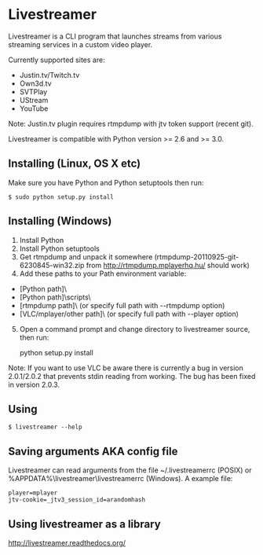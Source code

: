 Livestreamer
============
Livestreamer is a CLI program that launches streams from various
streaming services in a custom video player.

Currently supported sites are:

* Justin.tv/Twitch.tv
* Own3d.tv
* SVTPlay
* UStream
* YouTube

Note: Justin.tv plugin requires rtmpdump with jtv token support (recent git).

Livestreamer is compatible with Python version >= 2.6 and >= 3.0.


Installing (Linux, OS X etc)
----------
Make sure you have Python and Python setuptools then run:

    $ sudo python setup.py install


Installing (Windows)
--------------------
1. Install Python
2. Install Python setuptools
3. Get rtmpdump and unpack it somewhere (rtmpdump-20110925-git-6230845-win32.zip from http://rtmpdump.mplayerhq.hu/ should work)
4. Add these paths to your Path environment variable:
  * [Python path]\
  * [Python path]\scripts\
  * [rtmpdump path]\ (or specify full path with --rtmpdump option)
  * [VLC/mplayer/other path]\ (or specify full path with --player option)

5. Open a command prompt and change directory to livestreamer source, then run:

    python setup.py install

Note: If you want to use VLC be aware there is currently a bug in version 2.0.1/2.0.2
that prevents stdin reading from working. The bug has been fixed in version 2.0.3.


Using
-----
    $ livestreamer --help


Saving arguments AKA config file
--------------------------------
Livestreamer can read arguments from the file ~/.livestreamerrc (POSIX) or %APPDATA%\livestreamer\livestreamerrc (Windows).
A example file:

    player=mplayer
    jtv-cookie=_jtv3_session_id=arandomhash


Using livestreamer as a library
-------------------------------

http://livestreamer.readthedocs.org/

